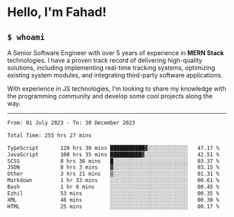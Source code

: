 <h1>Hello, I'm Fahad!</h1>

<h2><code>$ whoami</code></h2>

A Senior Software Engineer with over 5 years of experience in **MERN Stack** technologies. I have a proven track record of delivering high-quality solutions, including implementing real-time tracking systems, optimizing existing system modules, and integrating third-party software applications.

With experience in JS technologies, I'm looking to share my knowledge with the programming community and develop some cool projects along the way.

---

<!--START_SECTION:waka-->

```txt
From: 01 July 2023 - To: 30 December 2023

Total Time: 255 hrs 27 mins

TypeScript       120 hrs 30 mins ███████████▓░░░░░░░░░░░░░   47.17 %
JavaScript       108 hrs 35 mins ██████████▓░░░░░░░░░░░░░░   42.51 %
SCSS             8 hrs 36 mins   █░░░░░░░░░░░░░░░░░░░░░░░░   03.37 %
JSON             8 hrs 3 mins    ▓░░░░░░░░░░░░░░░░░░░░░░░░   03.15 %
Other            3 hrs 21 mins   ▒░░░░░░░░░░░░░░░░░░░░░░░░   01.31 %
Markdown         1 hr 33 mins    ░░░░░░░░░░░░░░░░░░░░░░░░░   00.61 %
Bash             1 hr 8 mins     ░░░░░░░░░░░░░░░░░░░░░░░░░   00.45 %
Ezhil            53 mins         ░░░░░░░░░░░░░░░░░░░░░░░░░   00.35 %
XML              46 mins         ░░░░░░░░░░░░░░░░░░░░░░░░░   00.30 %
HTML             25 mins         ░░░░░░░░░░░░░░░░░░░░░░░░░   00.17 %
```

<!--END_SECTION:waka-->

<!--
**heyFahad/heyFahad** is a ✨ _special_ ✨ repository because its `README.md` (this file) appears on your GitHub profile.

Here are some ideas to get you started:

- 🔭 I’m currently working on ...
- 🌱 I’m currently learning ...
- 👯 I’m looking to collaborate on ...
- 🤔 I’m looking for help with ...
- 💬 Ask me about ...
- 📫 How to reach me: ...
- 😄 Pronouns: ...
- ⚡ Fun fact: ...
-->
